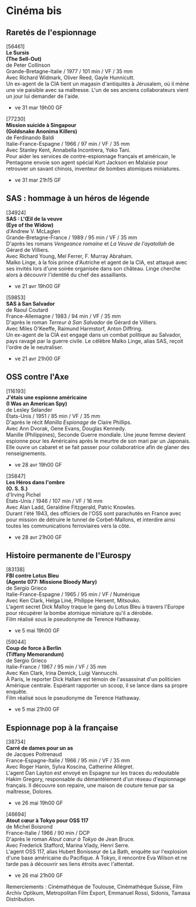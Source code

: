 # Cinéma bis

## Raretés de l'espionnage

[56461]  
**Le Sursis**  
**(The Sell-Out)**  
de Peter Collinson  
Grande-Bretagne-Italie / 1977 / 101 min / VF / 35 mm  
Avec Richard Widmark, Oliver Reed, Gayle Hunnicutt.  
Un ex-agent de la CIA tient un magasin d'antiquités à Jérusalem, où il mène une vie paisible avec sa maîtresse. L'un de ses anciens collaborateurs vient un jour lui demander de l'aide.

- ve 31 mar 19h00 GF

[77230]  
**Mission suicide à Singapour**  
**(Goldsnake Anonima Killers)**  
de Ferdinando Baldi  
Italie-France-Espagne / 1966 / 97 min / VF / 35 mm  
Avec Stanley Kent, Annabella Incontrera, Yoko Tani.  
Pour aider les services de contre-espionnage français et américain, le Pentagone envoie son agent spécial Kurt Jackson en Malaisie pour retrouver un savant chinois, inventeur de bombes atomiques miniatures.

- ve 31 mar 21h15 GF

## SAS : hommage à un héros de légende

[34924]  
**SAS : L'Œil de la veuve**  
**(Eye of the Widow)**  
d'Andrew V. McLaglen  
Grande-Bretagne-France / 1989 / 95 min / VF / 35 mm  
D'après les romans _Vengeance romaine_ et _La Veuve de l'ayatollah_ de Gérard de Villiers.  
Avec Richard Young, Mel Ferrer, F. Murray Abraham.  
Malko Linge, à la fois prince d'Autriche et agent de la CIA, est attaqué avec ses invités lors d'une soirée organisée dans son château. Linge cherche alors à découvrir l'identité du chef des assaillants.

- ve 21 avr 19h00 GF

[59853]  
**SAS à San Salvador**  
de Raoul Coutard  
France-Allemagne / 1983 / 94 min / VF / 35 mm  
D'après le roman _Terreur à San Salvador_ de Gérard de Villiers.  
Avec Miles O'Keeffe, Raimund Harmstorf, Anton Diffring.  
Un ex-agent de la CIA est engagé dans un combat politique au Salvador, pays ravagé par la guerre civile. Le célèbre Malko Linge, alias SAS, reçoit l'ordre de le neutraliser.

- ve 21 avr 21h00 GF

## OSS contre l'Axe

[116193]  
**J'étais une espionne américaine**  
**(I Was an American Spy)**  
de Lesley Selander  
États-Unis / 1951 / 85 min / VF / 35 mm  
D'après le récit _Manilla Espionage_ de Claire Phillips.  
Avec Ann Dvorak, Gene Evans, Douglas Kennedy.  
Manille (Philippines), Seconde Guerre mondiale. Une jeune femme devient espionne pour les Américains après le meurtre de son mari par un Japonais. Elle ouvre un cabaret et se fait passer pour collaboratrice afin de glaner des renseignements.

- ve 28 avr 19h00 GF

[35847]  
**Les Héros dans l'ombre**  
**(O. S. S.)**  
d'Irving Pichel  
États-Unis / 1946 / 107 min / VF / 16 mm  
Avec Alan Ladd, Geraldine Fitzgerald, Patric Knowles.  
Durant l'été 1943, des officiers de l'OSS sont parachutés en France avec pour mission de détruire le tunnel de Corbet-Mallons, et interdire ainsi toutes les communications ferroviaires vers la côte.

- ve 28 avr 21h00 GF

## Histoire permanente de l'Eurospy

[83138]  
**FBI contre Lotus Bleu**  
**(Agente 077: Missione Bloody Mary)**  
de Sergio Grieco  
Italie-France-Espagne / 1965 / 95 min / VF / Numérique  
Avec Ken Clark, Helga Liné, Philippe Hersent, Mitsouko.  
L'agent secret Dick Malloy traque le gang du Lotus Bleu à travers l'Europe pour récupérer la bombe atomique miniature qu'il a dérobée.  
Film réalisé sous le pseudonyme de Terence Hathaway.

- ve 5 mai 19h00 GF

[59044]  
**Coup de force à Berlin**  
**(Tiffany Memorandum)**  
de Sergio Grieco  
Italie-France / 1967 / 95 min / VF / 35 mm  
Avec Ken Clark, Irina Demick, Luigi Vannucchi.  
À Paris, le reporter Dick Hallam est témoin de l'assassinat d'un politicien Amérique centrale. Espérant rapporter un scoop, il se lance dans sa propre enquête.  
Film réalisé sous le pseudonyme de Terence Hathaway.

- ve 5 mai 21h00 GF

## Espionnage pop à la française

[38734]  
**Carré de dames pour un as**  
de Jacques Poitrenaud  
France-Espagne-Italie / 1966 / 95 min / VF / 35 mm  
Avec Roger Hanin, Sylva Koscina, Catherine Allégret.  
L'agent Dan Layton est envoyé en Espagne sur les traces du redoutable Hakim Gregory, responsable du démantèlement d'un réseau d'espionnage français. Il découvre son repaire, une maison de couture tenue par sa maîtresse, Dolores.

- ve 26 mai 19h00 GF

[46694]  
**Atout cœur à Tokyo pour OSS 117**  
de Michel Boisrond  
France-Italie / 1966 / 90 min / DCP  
D'après le roman _Atout cœur à Tokyo_ de Jean Bruce.  
Avec Frederick Stafford, Marina Vlady, Henri Serre.  
L'agent OSS 117, alias Hubert Bonisseur de La Bath, enquête sur l'explosion d'une base américaine du Pacifique. À Tokyo, il rencontre Eva Wilson et ne tarde pas à découvrir ses liens étroits avec l'attentat.

- ve 26 mai 21h00 GF

Remerciements : Cinémathèque de Toulouse, Cinémathèque Suisse, Film Archiv Optikum, Metropolitan Film Export, Emmanuel Rossi, Sidonis, Tamasa Distribution.
